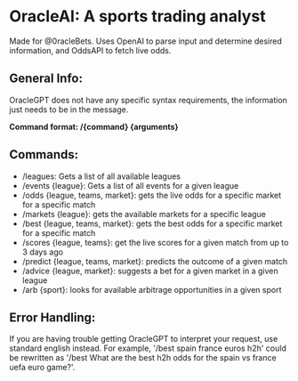 # OracleAI: A sports trading analyst
Made for @0racleBets. Uses OpenAI to parse input and determine desired information, and OddsAPI to fetch live odds.
## General Info:
OracleGPT does not have any specific syntax requirements, the information just needs to be in the message.

**Command format: /{command} {arguments}**
## Commands:
* /leagues: Gets a list of all available leagues
* /events {league}: Gets a list of all events for a given league
* /odds {league, teams, market}: gets the live odds for a specific market for a specific match
* /markets {league}: gets the available markets for a specific league
* /best {league, teams, market}: gets the best odds for a specific market for a specific match
* /scores {league, teams}: get the live scores for a given match from up to 3 days ago
* /predict {league, teams, market}: predicts the outcome of a given match
* /advice {league, market}: suggests a bet for a given market in a given league
* /arb {sport}: looks for available arbitrage opportunities in a given sport

## Error Handling:
If you are having trouble getting OracleGPT to interpret your request, use standard english instead. For example, '/best spain france euros h2h' could be rewritten as '/best What are the best h2h odds for the spain vs france uefa euro game?'. 
